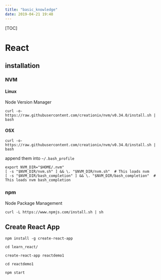```yaml
---
title: "basic_knowledge"
date: 2019-04-21 19:48
---
```



[TOC]



# React



## installation



### NVM

#### Linux

Node Version Manager

```
curl -o- https://raw.githubusercontent.com/creationix/nvm/v0.34.0/install.sh | bash
```



#### OSX



```
curl -o- https://raw.githubusercontent.com/creationix/nvm/v0.34.0/install.sh | bash
```



append them into `~/.bash_profile`

```
export NVM_DIR="$HOME/.nvm"
[ -s "$NVM_DIR/nvm.sh" ] && \. "$NVM_DIR/nvm.sh"  # This loads nvm
[ -s "$NVM_DIR/bash_completion" ] && \. "$NVM_DIR/bash_completion"  # This loads nvm bash_completion
```





### npm

Node Package Management

```
curl -L https://www.npmjs.com/install.sh | sh
```



## Create React App

```
npm install -g create-react-app
```



```
cd learn_react/

create-react-app reactdemo1

cd reactdemo1

npm start
```

